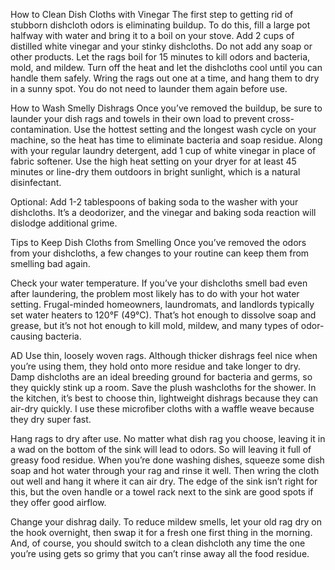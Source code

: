 
How to Clean Dish Cloths with Vinegar
The first step to getting rid of stubborn dishcloth odors is eliminating buildup. To do this, fill a large pot halfway with water and bring it to a boil on your stove. Add 2 cups of distilled white vinegar and your stinky dishcloths. Do not add any soap or other products. Let the rags boil for 15 minutes to kill odors and bacteria, mold, and mildew. Turn off the heat and let the dishcloths cool until you can handle them safely. Wring the rags out one at a time, and hang them to dry in a sunny spot. You do not need to launder them again before use.

How to Wash Smelly Dishrags
Once you’ve removed the buildup, be sure to launder your dish rags and towels in their own load to prevent cross-contamination. Use the hottest setting and the longest wash cycle on your machine, so the heat has time to eliminate bacteria and soap residue. Along with your regular laundry detergent, add 1 cup of white vinegar in place of fabric softener. Use the high heat setting on your dryer for at least 45 minutes or line-dry them outdoors in bright sunlight, which is a natural disinfectant.

Optional: Add 1-2 tablespoons of baking soda to the washer with your dishcloths. It’s a deodorizer, and the vinegar and baking soda reaction will dislodge additional grime.

Tips to Keep Dish Cloths from Smelling
Once you’ve removed the odors from your dishcloths, a few changes to your routine can keep them from smelling bad again.

Check your water temperature.
If you’ve your dishcloths smell bad even after laundering, the problem most likely has to do with your hot water setting. Frugal-minded homeowners, laundromats, and landlords typically set water heaters to 120°F (49°C). That’s hot enough to dissolve soap and grease, but it’s not hot enough to kill mold, mildew, and many types of odor-causing bacteria.


AD
Use thin, loosely woven rags.
Although thicker dishrags feel nice when you’re using them, they hold onto more residue and take longer to dry. Damp dishcloths are an ideal breeding ground for bacteria and germs, so they quickly stink up a room. Save the plush washcloths for the shower. In the kitchen, it’s best to choose thin, lightweight dishrags because they can air-dry quickly. I use these microfiber cloths with a waffle weave because they dry super fast.

Hang rags to dry after use.
No matter what dish rag you choose, leaving it in a wad on the bottom of the sink will lead to odors. So will leaving it full of greasy food residue. When you’re done washing dishes, squeeze some dish soap and hot water through your rag and rinse it well. Then wring the cloth out well and hang it where it can air dry. The edge of the sink isn’t right for this, but the oven handle or a towel rack next to the sink are good spots if they offer good airflow.

Change your dishrag daily.
To reduce mildew smells, let your old rag dry on the hook overnight, then swap it for a fresh one first thing in the morning. And, of course, you should switch to a clean dishcloth any time the one you’re using gets so grimy that you can’t rinse away all the food residue.